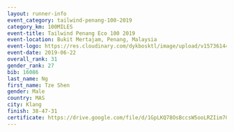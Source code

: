 ```yaml
--- 
layout: runner-info 
event_category: tailwind-penang-100-2019 
category_km: 100MILES 
event-title: Tailwind Penang Eco 100 2019 
event-location: Bukit Mertajam, Penang, Malaysia 
event-logo: https://res.cloudinary.com/dykbosktl/image/upload/v1573614442/Logo/Logo_gqlzi3.jpg 
event-date: 2019-06-22 
overall_rank: 31
gender_rank: 27
bib: 16086
last_name: Ng
first_name: Tze Shen
gender: Male
country: MAS
city: Klang
finish: 38-47-31
certificate: https://drive.google.com/file/d/1GpLKQ78OsBccsW5ooLRZIim7GpnasRfj/view?usp=sharing
--- 
```

